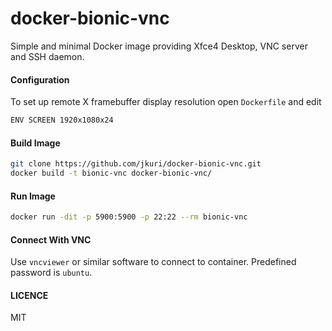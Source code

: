 # docker-bionic-vnc

Simple and minimal Docker image providing Xfce4 Desktop, VNC server and SSH daemon.

#### Configuration

To set up remote X framebuffer display resolution open `Dockerfile` and edit

```sh
ENV SCREEN 1920x1080x24
```

#### Build Image

```sh
git clone https://github.com/jkuri/docker-bionic-vnc.git
docker build -t bionic-vnc docker-bionic-vnc/
```

#### Run Image

```sh
docker run -dit -p 5900:5900 -p 22:22 --rm bionic-vnc
```

#### Connect With VNC

Use `vncviewer` or similar software to connect to container. Predefined password is `ubuntu`.

#### LICENCE

MIT

